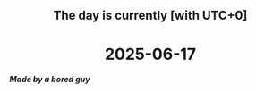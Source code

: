 <h2 align=center>The day is currently [with UTC+0]</h2>
<h1 align=center><!--TIME BEGIN-->2025-06-17<!--TIME END--></h1>
<h5>Made by a bored guy</h5>
